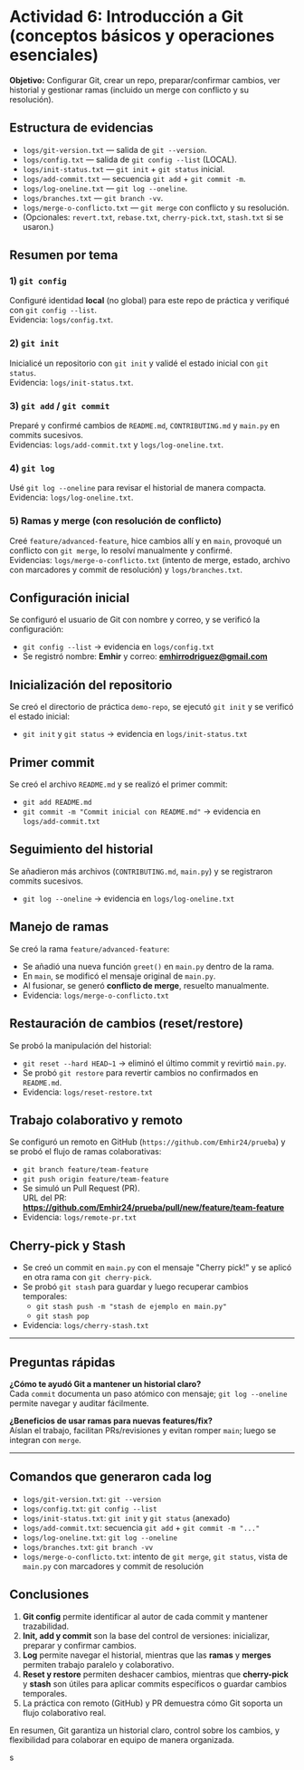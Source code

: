 # Actividad 6: Introducción a Git (conceptos básicos y operaciones esenciales)

**Objetivo:** Configurar Git, crear un repo, preparar/confirmar cambios, ver historial y gestionar ramas (incluido un merge con conflicto y su resolución).

## Estructura de evidencias
- `logs/git-version.txt` — salida de `git --version`.
- `logs/config.txt` — salida de `git config --list` (LOCAL).
- `logs/init-status.txt` — `git init` + `git status` inicial.
- `logs/add-commit.txt` — secuencia `git add` + `git commit -m`.
- `logs/log-oneline.txt` — `git log --oneline`.
- `logs/branches.txt` — `git branch -vv`.
- `logs/merge-o-conflicto.txt` — `git merge` con conflicto y su resolución.
- (Opcionales: `revert.txt`, `rebase.txt`, `cherry-pick.txt`, `stash.txt` si se usaron.)

## Resumen por tema 

### 1) `git config`
Configuré identidad **local** (no global) para este repo de práctica y verifiqué con `git config --list`.  
Evidencia: `logs/config.txt`.

### 2) `git init`
Inicialicé un repositorio con `git init` y validé el estado inicial con `git status`.  
Evidencia: `logs/init-status.txt`.

### 3) `git add` / `git commit`
Preparé y confirmé cambios de `README.md`, `CONTRIBUTING.md` y `main.py` en commits sucesivos.  
Evidencias: `logs/add-commit.txt` y `logs/log-oneline.txt`.

### 4) `git log`
Usé `git log --oneline` para revisar el historial de manera compacta.  
Evidencia: `logs/log-oneline.txt`.

### 5) Ramas y merge (con resolución de conflicto)
Creé `feature/advanced-feature`, hice cambios allí y en `main`, provoqué un conflicto con `git merge`, lo resolví manualmente y confirmé.  
Evidencias: `logs/merge-o-conflicto.txt` (intento de merge, estado, archivo con marcadores y commit de resolución) y `logs/branches.txt`.

## Configuración inicial
Se configuró el usuario de Git con nombre y correo, y se verificó la configuración:
- `git config --list` → evidencia en `logs/config.txt`
- Se registró nombre: **Emhir** y correo: **emhirrodriguez@gmail.com**

## Inicialización del repositorio
Se creó el directorio de práctica `demo-repo`, se ejecutó `git init` y se verificó el estado inicial:
- `git init` y `git status` → evidencia en `logs/init-status.txt`

## Primer commit
Se creó el archivo `README.md` y se realizó el primer commit:
- `git add README.md`
- `git commit -m "Commit inicial con README.md"` → evidencia en `logs/add-commit.txt`

## Seguimiento del historial
Se añadieron más archivos (`CONTRIBUTING.md`, `main.py`) y se registraron commits sucesivos.
- `git log --oneline` → evidencia en `logs/log-oneline.txt`

## Manejo de ramas
Se creó la rama `feature/advanced-feature`:
- Se añadió una nueva función `greet()` en `main.py` dentro de la rama.
- En `main`, se modificó el mensaje original de `main.py`.
- Al fusionar, se generó **conflicto de merge**, resuelto manualmente.
- Evidencia: `logs/merge-o-conflicto.txt`

## Restauración de cambios (reset/restore)
Se probó la manipulación del historial:
- `git reset --hard HEAD~1` → eliminó el último commit y revirtió `main.py`.
- Se probó `git restore` para revertir cambios no confirmados en `README.md`.
- Evidencia: `logs/reset-restore.txt`

## Trabajo colaborativo y remoto
Se configuró un remoto en GitHub (`https://github.com/Emhir24/prueba`) y se probó el flujo de ramas colaborativas:
- `git branch feature/team-feature`
- `git push origin feature/team-feature`
- Se simuló un Pull Request (PR).  
URL del PR: **<https://github.com/Emhir24/prueba/pull/new/feature/team-feature>**
- Evidencia: `logs/remote-pr.txt`

## Cherry-pick y Stash
- Se creó un commit en `main.py` con el mensaje "Cherry pick!" y se aplicó en otra rama con `git cherry-pick`.
- Se probó `git stash` para guardar y luego recuperar cambios temporales:
  - `git stash push -m "stash de ejemplo en main.py"`
  - `git stash pop`
- Evidencia: `logs/cherry-stash.txt`

---


## Preguntas rápidas

**¿Cómo te ayudó Git a mantener un historial claro?**  
Cada `commit` documenta un paso atómico con mensaje; `git log --oneline` permite navegar y auditar fácilmente.

**¿Beneficios de usar ramas para nuevas features/fix?**  
Aíslan el trabajo, facilitan PRs/revisiones y evitan romper `main`; luego se integran con `merge`.

---

## Comandos que generaron cada log

- `logs/git-version.txt`: `git --version`  
- `logs/config.txt`: `git config --list`  
- `logs/init-status.txt`: `git init` y `git status` (anexado)  
- `logs/add-commit.txt`: secuencia `git add` + `git commit -m "..."`  
- `logs/log-oneline.txt`: `git log --oneline`  
- `logs/branches.txt`: `git branch -vv`  
- `logs/merge-o-conflicto.txt`: intento de `git merge`, `git status`, vista de `main.py` con marcadores y commit de resolución

## Conclusiones
1. **Git config** permite identificar al autor de cada commit y mantener trazabilidad.
2. **Init, add y commit** son la base del control de versiones: inicializar, preparar y confirmar cambios.
3. **Log** permite navegar el historial, mientras que las **ramas** y **merges** permiten trabajo paralelo y colaborativo.
4. **Reset y restore** permiten deshacer cambios, mientras que **cherry-pick** y **stash** son útiles para aplicar commits específicos o guardar cambios temporales.
5. La práctica con remoto (GitHub) y PR demuestra cómo Git soporta un flujo colaborativo real.

En resumen, Git garantiza un historial claro, control sobre los cambios, y flexibilidad para colaborar en equipo de manera organizada.
 


s